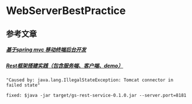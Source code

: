 # WebServerBestPractice

## 参考文章

##### [基于spring mvc 移动终端后台开发](http://blog.csdn.net/andyliulin/article/details/46544715)
##### [Rest框架搭建实践（包含服务端、客户端、demo）](http://www.eoeandroid.com/thread-333818-1-1.html?_dsign=9afacd84)
##### [<Building a RESTful Web Service>](http://spring.io/guides/gs/rest-service/#initial)
    "Caused by: java.lang.IllegalStateException: Tomcat connector in failed state"

    fixed: $java -jar target/gs-rest-service-0.1.0.jar --server.port=8181
